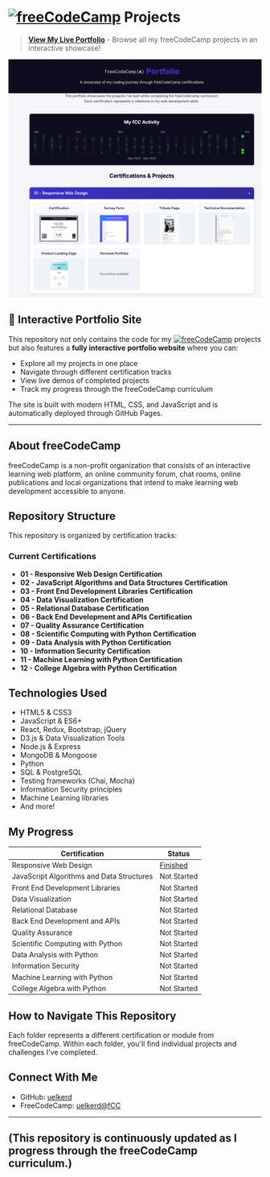 # <a href='https://www.freecodecamp.org'><img src="https://cdn.freecodecamp.org/platform/universal/fcc_primary.svg" alt="freeCodeCamp" width="200"></a> Projects

> **[View My Live Portfolio](https://uelkerd.github.io/fCC/)** - Browse all my freeCodeCamp projects in an interactive showcase!

![Portfolio Screenshot](Preview.png)

## 📱 Interactive Portfolio Site

This repository not only contains the code for my <a href='https://www.freecodecamp.org'><img src="https://cdn.freecodecamp.org/platform/universal/fcc_primary.svg" alt="freeCodeCamp" width="100"></a> projects but also features a **fully interactive portfolio website** where you can:

- Explore all my projects in one place
- Navigate through different certification tracks
- View live demos of completed projects
- Track my progress through the freeCodeCamp curriculum

The site is built with modern HTML, CSS, and JavaScript and is automatically deployed through GitHub Pages.

---


## About freeCodeCamp

freeCodeCamp is a non-profit organization that consists of an interactive learning web platform, an online community forum, chat rooms, online publications and local organizations that intend to make learning web development accessible to anyone.

## Repository Structure

This repository is organized by certification tracks:

### Current Certifications
- **01 - Responsive Web Design Certification**
- **02 - JavaScript Algorithms and Data Structures Certification**
- **03 - Front End Development Libraries Certification**
- **04 - Data Visualization Certification**
- **05 - Relational Database Certification**
- **06 - Back End Development and APIs Certification**
- **07 - Quality Assurance Certification**
- **08 - Scientific Computing with Python Certification**
- **09 - Data Analysis with Python Certification**
- **10 - Information Security Certification**
- **11 - Machine Learning with Python Certification**
- **12 - College Algebra with Python Certification**

## Technologies Used

- HTML5 & CSS3
- JavaScript & ES6+
- React, Redux, Bootstrap, jQuery
- D3.js & Data Visualization Tools
- Node.js & Express
- MongoDB & Mongoose
- Python
- SQL & PostgreSQL
- Testing frameworks (Chai, Mocha)
- Information Security principles
- Machine Learning libraries
- And more!

## My Progress

| Certification | Status |
|---------------|--------|
| Responsive Web Design | [Finished](https://www.freecodecamp.org/certification/uelkerd/responsive-web-design) |
| JavaScript Algorithms and Data Structures | Not Started |
| Front End Development Libraries | Not Started |
| Data Visualization | Not Started |
| Relational Database | Not Started |
| Back End Development and APIs | Not Started |
| Quality Assurance | Not Started |
| Scientific Computing with Python | Not Started |
| Data Analysis with Python | Not Started |
| Information Security | Not Started |
| Machine Learning with Python | Not Started |
| College Algebra with Python | Not Started |

## How to Navigate This Repository

Each folder represents a different certification or module from freeCodeCamp. Within each folder, you'll find individual projects and challenges I've completed.

## Connect With Me

- GitHub: [uelkerd](https://github.com/uelkerd)
- FreeCodeCamp: [uelkerd@fCC](https://www.freecodecamp.org/uelkerd)

---
(This repository is continuously updated as I progress through the freeCodeCamp curriculum.)
---

